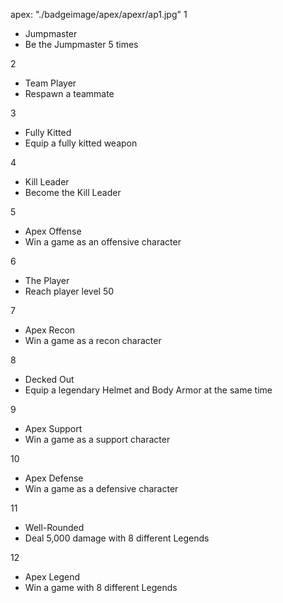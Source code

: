 apex:
"./badgeimage/apex/apexr/ap1.jpg"
1
- Jumpmaster
- Be the Jumpmaster 5 times

2
- Team Player
- Respawn a teammate

3
- Fully Kitted
- Equip a fully kitted weapon

4
- Kill Leader
- Become the Kill Leader

5
- Apex Offense
- Win a game as an offensive character

6
- The Player
- Reach player level 50

7
- Apex Recon
- Win a game as a recon character

8
- Decked Out
- Equip a legendary Helmet and Body Armor at the same time

9
- Apex Support
- Win a game as a support character

10
- Apex Defense
- Win a game as a defensive character

11
- Well-Rounded
- Deal 5,000 damage with 8 different Legends

12
- Apex Legend
- Win a game with 8 different Legends





